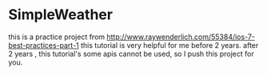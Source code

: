 # SimpleWeather

this is a practice project from 
http://www.raywenderlich.com/55384/ios-7-best-practices-part-1
this tutorial is very helpful for me before 2 years.
after 2 years , this tutorial's some apis cannot be used, so I push this project for you.